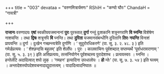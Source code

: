 +++
title = "003"
devataa = "वरुणमित्रार्यमणः"
RShiH = "कण्वो घौरः"
ChandaH = "गायत्री"

+++


**राजानः** वरुणादयः **एषां** स्वकीययजमानानां **पुरः** पुरस्तात् **दुर्गा** गन्तुं दुःशकानि शत्रुनगराणि **वि** **घ्नन्ति** विशेषेण नाशयन्ति । तथा **द्विषः** शत्रूनपि **वि** घ्नन्ति। तथा **दुरिता** यजमानसंबन्धीनि दुरितानि **तिरः** **नयन्ति** विनाशं प्रापयन्ति ॥ दुर्गा । दुःखेन गच्छन्त्यत्रेति दुर्गाणि ।  ‘ सुदुरोरधिकरणे' (पा. सू. ३. २. ४८. ३ ) इति गमेर्डप्रत्ययः ।  ‘ शेश्छन्दसि बहुलम्' इति शेर्लोपः । पुरः । कालवाचिनः पूर्वशब्दात् सप्तम्यर्थे ‘पूर्वाधरावराणाम् ' (पा. सू. ५. ३. ३९ ) इति असिप्रत्ययः, तत्संनियोगेन पूर्वशब्दस्य पुरादेशश्च । प्रत्ययस्वरः । घ्नन्ति । हन्तेर्लटि अदादित्वात् शपो लुक् । ‘गमहन' इत्यादिना उपधालोपः । **हो** न्तेः' (पा. सू. ७. ३. ५४ ) इति घत्वम् । अन्तादेशस्योपदेशवचनादाद्युदात्तत्वम् । पादादित्वादनिघातः ॥
